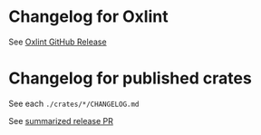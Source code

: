 # Changelog for Oxlint

See [Oxlint GitHub Release](https://github.com/oxc-project/oxc/releases)

# Changelog for published crates

See each `./crates/*/CHANGELOG.md`

See
[summarized release PR](https://github.com/oxc-project/oxc/pulls?q=is%3Apr+is%3Aclosed+release%28crates%29)
